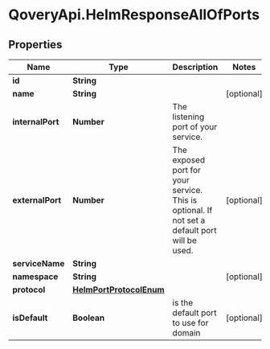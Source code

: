 # QoveryApi.HelmResponseAllOfPorts

## Properties

Name | Type | Description | Notes
------------ | ------------- | ------------- | -------------
**id** | **String** |  | 
**name** | **String** |  | [optional] 
**internalPort** | **Number** | The listening port of your service. | 
**externalPort** | **Number** | The exposed port for your service. This is optional. If not set a default port will be used. | [optional] 
**serviceName** | **String** |  | 
**namespace** | **String** |  | [optional] 
**protocol** | [**HelmPortProtocolEnum**](HelmPortProtocolEnum.md) |  | 
**isDefault** | **Boolean** | is the default port to use for domain | [optional] 



